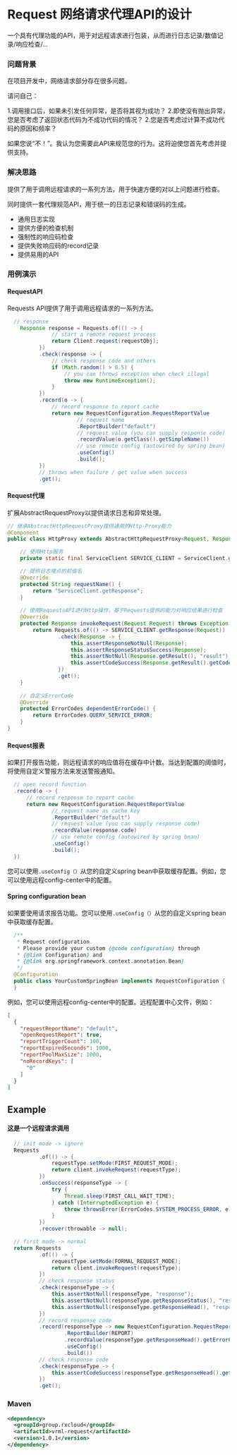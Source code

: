 # Request 网络请求代理API的设计

一个具有代理功能的API，用于对远程请求进行包装，从而进行日志记录/数值记录/响应检查/...

### 问题背景

在项目开发中，网络请求部分存在很多问题。

请问自己：

1.调用接口后，如果未引发任何异常，是否将其视为成功？
2.即使没有抛出异常，您是否考虑了返回状态代码为不成功代码的情况？ 
2.您是否考虑过计算不成功代码的原因和频率？

如果您说“不！”。我认为您需要此API来规范您的行为。这将迫使您首先考虑并提供支持。

### 解决思路

提供了用于调用远程请求的一系列方法，用于快速方便的对以上问题进行检查。

同时提供一套代理规范API，用于统一的日志记录和错误码的生成。

* 通用日志实现
* 提供方便的检查机制
* 强制性的响应码检查
* 提供失败响应码的record记录
* 提供易用的API
 
### 用例演示

#### RequestAPI

Requests API提供了用于调用远程请求的一系列方法。

```java
  // response
    Response response = Requests.of(() -> {
              // start a remote request process
              return Client.request(requestObj);
          })
          .check(response -> {
              // check response code and others
              if (Math.random() > 0.5) {
                  // you can throws exception when check illegal
                  throw new RuntimeException();
              }
          })
          .record(o -> {
              // record response to report cache
              return new RequestConfiguration.RequestReportValue
                      // request name
                      .ReportBuilder("default")
                      // request value (you can supply response code)
                      .recordValue(o.getClass().getSimpleName())
                      // use remote config (autowired by spring bean)
                      .useConfig()
                      .build();
          })
          // throws when failure / get value when success
          .get();
```

#### Request代理

扩展AbstractRequestProxy以提供请求日志和异常处理。

```java
// 继承AbstractHttpRequestProxy提供通用的Http-Proxy能力
@Component
public class HttpProxy extends AbstractHttpRequestProxy<Request, Response> {

    // 使用Http服务
    private static final ServiceClient SERVICE_CLIENT = ServiceClient.getInstance();

    // 提供日志埋点的前缀名
    @Override
    protected String requestName() {
        return "ServiceClient.getResponse";
    }
    
    // 使用RequestsAPI进行Http操作，基于Requests提供的能力对响应结果进行检查
    @Override
    protected Response invokeRequest(Request Request) throws Exception {
        return Requests.of(() -> SERVICE_CLIENT.getResponse(Request))
                .check(Response -> {
                    this.assertResponseNotNull(Response);
                    this.assertResponseStatusSuccess(Response);
                    this.assertNotNull(Response.getResult(), "result");
                    this.assertCodeSuccess(Response.getResult().getCode(), ErrorCodes.DEPENDENT_SERVICE_CODE_ERROR);
                })
                .get();
    }
    
    // 自定义ErrorCode
    @Override
    protected ErrorCodes dependentErrorCode() {
        return ErrorCodes.QUERY_SERVICE_ERROR;
    }
}
```

#### Request报表

如果打开报告功能，则远程请求的响应值将在缓存中计数。当达到配置的阈值时，将使用自定义警报方法来发送警报通知。

```java
  // open record function
  .record(o -> {
      // record response to report cache
      return new RequestConfiguration.RequestReportValue
              // request name as cache key
              .ReportBuilder("default")
              // request value (you can supply response code)
              .recordValue(response.code)
              // use remote config (autowired by spring bean)
              .useConfig()
              .build();
  })
```

您可以使用`.useConfig（）`从您的自定义spring bean中获取缓存配置。例如，您可以使用远程config-center中的配置。

#### Spring configuration bean
 
如果要使用请求报告功能。您可以使用`.useConfig（）`从您的自定义spring bean中获取缓存配置。

```java
  /**
   * Request configuration.
   * Please provide your custom {@code configuration} through
   * {@link Configuration} and
   * {@link org.springframework.context.annotation.Bean}
   */
  @Configuration
  public class YourCustomSpringBean implements RequestConfiguration {
  }
```

例如，您可以使用远程config-center中的配置。远程配置中心文件，例如：

```json
[
  {
    "requestReportName": "default",
    "openRequestReport": true,
    "reportTriggerCount": 100,
    "reportExpiredSeconds": 1000,
    "reportPoolMaxSize": 1000,
    "noRecordKeys": [
      "0"
    ]
  }
]
```

## Example

#### 这是一个远程请求调用

```java
  // init mode -> ignore
  Requests
          .of(() -> {
              requestType.setMode(FIRST_REQUEST_MODE);
              return client.invokeRequest(requestType);
          })
          .onSuccess(responseType -> {
              try {
                  Thread.sleep(FIRST_CALL_WAIT_TIME);
              } catch (InterruptedException e) {
                  throw throwsError(ErrorCodes.SYSTEM_PROCESS_ERROR, e);
              }
          })
          .recover(throwable -> null);

  // first mode -> normal
  return Requests
          .of(() -> {
              requestType.setMode(FORMAL_REQUEST_MODE);
              return client.invokeRequest(requestType);
          })
          // check response status
          .check(responseType -> {
              this.assertNotNull(responseType, "response");
              this.assertNotNull(responseType.getResponseStatus(), "responseStatus");
              this.assertNotNull(responseType.getResponseHead(), "responseHead");
          })
          // record response code
          .record(responseType -> new RequestConfiguration.RequestReportValue
                  .ReportBuilder(REPORT)
                  .recordValue(responseType.getResponseHead().getErrorCode())
                  .useConfig()
                  .build())
          // check response code
          .check(responseType -> {
              this.assertCodeSuccess(responseType.getResponseHead().getErrorCode(), ErrorCodes.DEPENDENT_SERVICE_CODE_ERROR);
          })
          .get();
``` 

### Maven

```xml
<dependency>
  <groupId>group.rxcloud</groupId>
  <artifactId>vrml-request</artifactId>
  <version>1.0.1</version>
</dependency>
```